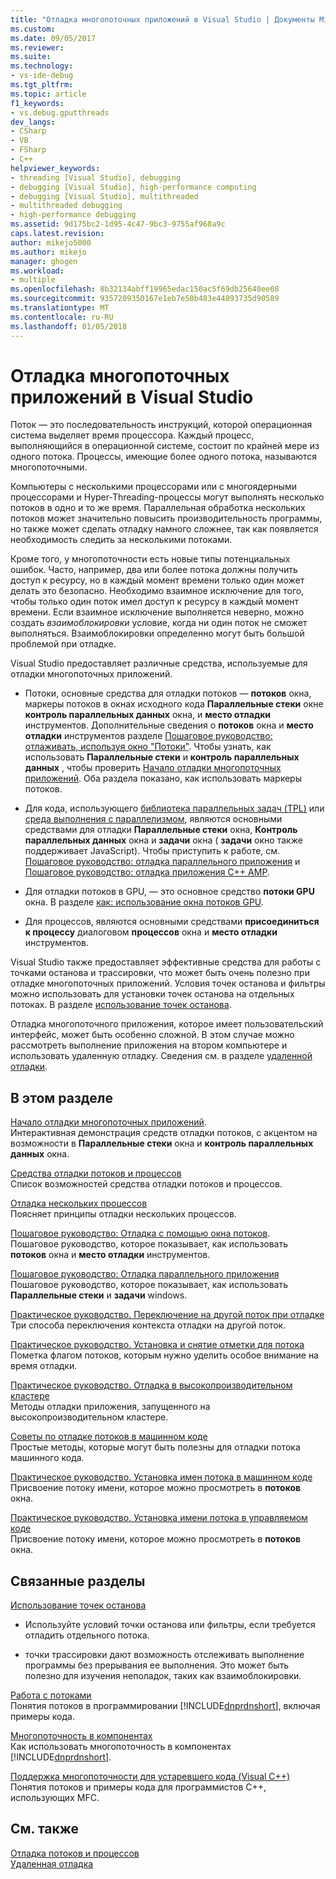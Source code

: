 ```yaml
---
title: "Отладка многопоточных приложений в Visual Studio | Документы Microsoft"
ms.custom: 
ms.date: 09/05/2017
ms.reviewer: 
ms.suite: 
ms.technology:
- vs-ide-debug
ms.tgt_pltfrm: 
ms.topic: article
f1_keywords:
- vs.debug.gputthreads
dev_langs:
- CSharp
- VB
- FSharp
- C++
helpviewer_keywords:
- threading [Visual Studio], debugging
- debugging [Visual Studio], high-performance computing
- debugging [Visual Studio], multithreaded
- multithreaded debugging
- high-performance debugging
ms.assetid: 9d175bc2-1d95-4c47-9bc3-9755af968a9c
caps.latest.revision: 
author: mikejo5000
ms.author: mikejo
manager: ghogen
ms.workload:
- multiple
ms.openlocfilehash: 8b32134abff19965edac150ac5f69db25640ee08
ms.sourcegitcommit: 9357209350167e1eb7e50b483e44893735d90589
ms.translationtype: MT
ms.contentlocale: ru-RU
ms.lasthandoff: 01/05/2018
---
```

# <a name="debug-multithreaded-applications-in-visual-studio"></a>Отладка многопоточных приложений в Visual Studio
Поток — это последовательность инструкций, которой операционная система выделяет время процессора. Каждый процесс, выполняющийся в операционной системе, состоит по крайней мере из одного потока. Процессы, имеющие более одного потока, называются многопоточными.  
  
Компьютеры с несколькими процессорами или с многоядерными процессорами и Hyper-Threading-процессы могут выполнять несколько потоков в одно и то же время. Параллельная обработка нескольких потоков может значительно повысить производительность программы, но также может сделать отладку намного сложнее, так как появляется необходимость следить за несколькими потоками.  
  
Кроме того, у многопоточности есть новые типы потенциальных ошибок. Часто, например, два или более потока должны получить доступ к ресурсу, но в каждый момент времени только один может делать это безопасно. Необходимо взаимное исключение для того, чтобы только один поток имел доступ к ресурсу в каждый момент времени. Если взаимное исключение выполняется неверно, можно создать *взаимоблокировки* условие, когда ни один поток не сможет выполняться. Взаимоблокировки определенно могут быть большой проблемой при отладке.

Visual Studio предоставляет различные средства, используемые для отладки многопоточных приложений.

- Потоки, основные средства для отладки потоков — **потоков** окна, маркеры потоков в окнах исходного кода **Параллельные стеки** окне **контроль параллельных данных** окна, и **место отладки** инструментов. Дополнительные сведения о **потоков** окна и **место отладки** инструментов разделе [Пошаговое руководство: отлаживать, используя окно "Потоки"](../debugger/how-to-use-the-threads-window.md). Чтобы узнать, как использовать **Параллельные стеки** и **контроль параллельных данных** , чтобы проверить [Начало отладки многопоточных приложений](../debugger/get-started-debugging-multithreaded-apps.md). Оба раздела показано, как использовать маркеры потоков.
  
- Для кода, использующего [библиотека параллельных задач (TPL)](/dotnet/standard/parallel-programming/task-parallel-library-tpl) или [среда выполнения с параллелизмом](/cpp/parallel/concrt/concurrency-runtime/), являются основными средствами для отладки **Параллельные стеки** окна, **Контроль параллельных данных** окна и **задачи** окна ( **задачи** окно также поддерживает JavaScript). Чтобы приступить к работе, см. [Пошаговое руководство: отладка параллельного приложения](../debugger/walkthrough-debugging-a-parallel-application.md) и [Пошаговое руководство: отладка приложения C++ AMP](/cpp/parallel/amp/walkthrough-debugging-a-cpp-amp-application). 

- Для отладки потоков в GPU, — это основное средство **потоки GPU** окна. В разделе [как: использование окна потоков GPU](../debugger/how-to-use-the-gpu-threads-window.md).  

- Для процессов, являются основными средствами **присоединиться к процессу** диалоговом **процессов** окна и **место отладки** инструментов.  
  
Visual Studio также предоставляет эффективные средства для работы с точками останова и трассировки, что может быть очень полезно при отладке многопоточных приложений. Условия точек останова и фильтры можно использовать для установки точек останова на отдельных потоках. В разделе [использование точек останова](../debugger/using-breakpoints.md). 
  
Отладка многопоточного приложения, которое имеет пользовательский интерфейс, может быть особенно сложной. В этом случае можно рассмотреть выполнение приложения на втором компьютере и использовать удаленную отладку. Сведения см. в разделе [удаленной отладки](../debugger/remote-debugging.md).  
  
## <a name="in-this-section"></a>В этом разделе
 [Начало отладки многопоточных приложений](../debugger/get-started-debugging-multithreaded-apps.md).  
 Интерактивная демонстрация средств отладки потоков, с акцентом на возможности в **Параллельные стеки** окна и **контроль параллельных данных** окна.

 [Средства отладки потоков и процессов](../debugger/debug-threads-and-processes.md)  
 Список возможностей средства отладки потоков и процессов.  
  
 [Отладка нескольких процессов](../debugger/debug-multiple-processes.md)  
 Поясняет принципы отладки нескольких процессов.

 [Пошаговое руководство: Отладка с помощью окна потоков](../debugger/how-to-use-the-threads-window.md).  
 Пошаговое руководство, которое показывает, как использовать **потоков** окна и **место отладки** инструментов. 

 [Пошаговое руководство: Отладка параллельного приложения](../debugger/walkthrough-debugging-a-parallel-application.md)  
 Пошаговое руководство, которое показывает, как использовать **Параллельные стеки** и **задачи** windows.  
  
 [Практическое руководство. Переключение на другой поток при отладке](../debugger/how-to-switch-to-another-thread-while-debugging.md)  
 Три способа переключения контекста отладки на другой поток.  
  
 [Практическое руководство. Установка и снятие отметки для потока](../debugger/how-to-flag-and-unflag-threads.md)  
 Пометка флагом потоков, которым нужно уделить особое внимание на время отладки.    
  
 [Практическое руководство. Отладка в высокопроизводительном кластере](../debugger/how-to-debug-on-a-high-performance-cluster.md)  
 Методы отладки приложения, запущенного на высокопроизводительном кластере.  

 [Советы по отладке потоков в машинном коде](../debugger/tips-for-debugging-threads-in-native-code.md)  
 Простые методы, которые могут быть полезны для отладки потока машинного кода. 

 [Практическое руководство. Установка имен потока в машинном коде](../debugger/how-to-set-a-thread-name-in-native-code.md)  
 Присвоение потоку имени, которое можно просмотреть в **потоков** окна.  
  
 [Практическое руководство. Установка имени потока в управляемом коде](../debugger/how-to-set-a-thread-name-in-managed-code.md)  
 Присвоение потоку имени, которое можно просмотреть в **потоков** окна. 
  
## <a name="related-sections"></a>Связанные разделы  
 [Использование точек останова](../debugger/using-breakpoints.md)

 - Используйте условий точки останова или фильтры, если требуется отладить отдельного потока.  
  
 - точки трассировки дают возможность отслеживать выполнение программы без прерывания ее выполнения. Это может быть полезно для изучения неполадок, таких как взаимоблокировки.  
  
 [Работа с потоками](/dotnet/standard/threading/index)  
 Понятия потоков в программировании [!INCLUDE[dnprdnshort](../code-quality/includes/dnprdnshort_md.md)], включая примеры кода.  
  
 [Многопоточность в компонентах](http://msdn.microsoft.com/Library/2fc31e68-fb71-4544-b654-0ce720478779)  
 Как использовать многопоточность в компонентах [!INCLUDE[dnprdnshort](../code-quality/includes/dnprdnshort_md.md)].  
  
 [Поддержка многопоточности для устаревшего кода (Visual C++)](/cpp/parallel/multithreading/multithreading-support-for-older-code-visual-cpp)  
 Понятия потоков и примеры кода для программистов C++, использующих MFC.  
  
## <a name="see-also"></a>См. также  
 [Отладка потоков и процессов](../debugger/debug-threads-and-processes.md)   
 [Удаленная отладка](../debugger/remote-debugging.md)